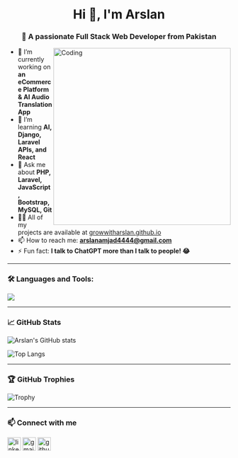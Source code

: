 <h1 align="center">Hi 👋, I'm Arslan</h1>
<h3 align="center">🚀 A passionate Full Stack Web Developer from Pakistan</h3>

<img align="right" alt="Coding" width="400" src="https://cdn.dribbble.com/users/1162077/screenshots/3848914/programmer.gif" />

- 🔭 I’m currently working on **an eCommerce Platform & AI Audio Translation App**
- 🌱 I’m learning **AI, Django, Laravel APIs, and React**
- 💬 Ask me about **PHP, Laravel, JavaScript, Bootstrap, MySQL, Git**
- 👨‍💻 All of my projects are available at [growwitharslan.github.io](https://growwitharslan.github.io)
- 📫 How to reach me: **arslanamjad4444@gmail.com**
- ⚡ Fun fact: **I talk to ChatGPT more than I talk to people! 😂**

---

### 🛠️ Languages and Tools:
<p align="left">
  <img src="https://skillicons.dev/icons?i=html,css,js,php,laravel,react,nodejs,mysql,git,github,vscode,bootstrap,python,django" />
</p>

---

### 📈 GitHub Stats

![Arslan's GitHub stats](https://github-readme-stats.vercel.app/api?username=growwitharslan&show_icons=true&theme=github_dark&hide_border=false)

![Top Langs](https://github-readme-stats.vercel.app/api/top-langs/?username=growwitharslan&layout=compact&theme=github_dark&hide_border=false)

---

### 🏆 GitHub Trophies

![Trophy](https://github-profile-trophy.vercel.app/?username=growwitharslan&theme=radical&no-frame=true)

---

### 📫 Connect with me
<p align="left">
  <a href="https://linkedin.com/in/growwitharslan" target="blank"><img align="center" src="https://cdn-icons-png.flaticon.com/512/174/174857.png" alt="linkedin" height="30" width="30" /></a>
  <a href="mailto:arslanamjad4444@gmail.com"><img align="center" src="https://cdn-icons-png.flaticon.com/512/732/732200.png" alt="gmail" height="30" width="30" /></a>
  <a href="https://github.com/growwitharslan"><img align="center" src="https://cdn-icons-png.flaticon.com/512/733/733553.png" alt="github" height="30" width="30" /></a>
</p>
